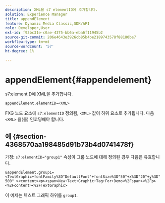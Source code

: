```yaml
---
description: XML을 s7 elementID에 추가합니다.
solution: Experience Manager
title: appendElement
feature: Dynamic Media Classic,SDK/API
role: Developer,User
exl-id: f93bc31e-c0ae-4375-bb6a-eba6f11945b2
source-git-commit: 206e4643e3926cb85b4be2189743578f88180be7
workflow-type: tm+mt
source-wordcount: '57'
ht-degree: 1%

---
```


# appendElement{#appendelement}

s7:elementID에 XML을 추가합니다.

`appendElement.elementID=<XML>`

FXG 노드 요소에 `s7:elementID` 정의됨, `<XML>` 값이 하위 요소로 추가됩니다. 다음 `<XML>` 을(를) 인코딩해야 합니다.

## 예 {#section-4368570aa198485d91b73b4d0741478f}

가정: `s7:elementID="group1"` 속성이 그룹 노드에 대해 정의된 경우 다음은 유효합니다.

`&appendElement.group1=<TextGraphic+fontFamily%3D"DefaultFont"+fontSize%3D"50"+x%3D"20"+y%3D"500" ><content><p><span>New+Text+Graphic+Tag+For+Demo<%2Fspan><%2Fp><%2Fcontent><%2FTextGraphic>`

이 예제는 텍스트 그래픽 하위를 `group1`.
